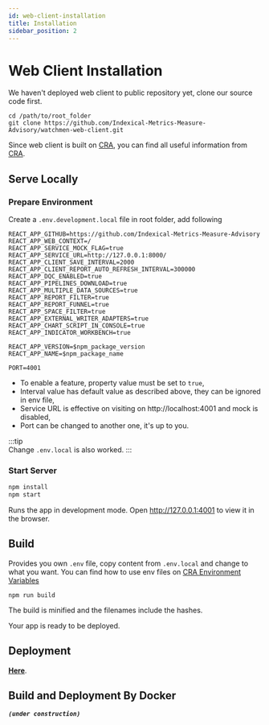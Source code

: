 ```yaml
---
id: web-client-installation  
title: Installation  
sidebar_position: 2
---
```


# Web Client Installation

We haven't deployed web client to public repository yet, clone our source code first.

```shell
cd /path/to/root_folder
git clone https://github.com/Indexical-Metrics-Measure-Advisory/watchmen-web-client.git
```

Since web client is built on [CRA](https://create-react-app.dev/), you can find all useful information
from [CRA](https://create-react-app.dev/).

## Serve Locally

### Prepare Environment

Create a `.env.development.local` file in root folder, add following

```properties
REACT_APP_GITHUB=https://github.com/Indexical-Metrics-Measure-Advisory
REACT_APP_WEB_CONTEXT=/
REACT_APP_SERVICE_MOCK_FLAG=true
REACT_APP_SERVICE_URL=http://127.0.0.1:8000/
REACT_APP_CLIENT_SAVE_INTERVAL=2000
REACT_APP_CLIENT_REPORT_AUTO_REFRESH_INTERVAL=300000
REACT_APP_DQC_ENABLED=true
REACT_APP_PIPELINES_DOWNLOAD=true
REACT_APP_MULTIPLE_DATA_SOURCES=true
REACT_APP_REPORT_FILTER=true
REACT_APP_REPORT_FUNNEL=true
REACT_APP_SPACE_FILTER=true
REACT_APP_EXTERNAL_WRITER_ADAPTERS=true
REACT_APP_CHART_SCRIPT_IN_CONSOLE=true
REACT_APP_INDICATOR_WORKBENCH=true

REACT_APP_VERSION=$npm_package_version
REACT_APP_NAME=$npm_package_name

PORT=4001
```

- To enable a feature, property value must be set to `true`,
- Interval value has default value as described above, they can be ignored in env file,
- Service URL is effective on visiting on http://localhost:4001 and mock is disabled,
- Port can be changed to another one, it's up to you.

:::tip  
Change `.env.local` is also worked.
:::

### Start Server

```bash npm2yarn
npm install
npm start
```

Runs the app in development mode. Open http://127.0.0.1:4001 to view it in the browser.

## Build

Provides you own `.env` file, copy content from `.env.local` and change to what you want. You can find how to use env files
on [CRA Environment Variables](https://create-react-app.dev/docs/adding-custom-environment-variables)

```shell npm2yarn
npm run build
```

The build is minified and the filenames include the hashes.

Your app is ready to be deployed.

## Deployment

**[Here](https://create-react-app.dev/docs/deployment)**.

## Build and Deployment By Docker
**_`(under construction)`_**